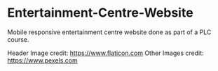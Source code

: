 # Entertainment-Centre-Website 

Mobile responsive entertainment centre website done as part of a PLC course.

Header Image credit: https://www.flaticon.com
Other Images credit: https://www.pexels.com
